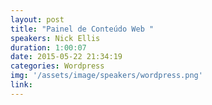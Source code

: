 ```yaml
---
layout: post
title: "Painel de Conteúdo Web "
speakers: Nick Ellis
duration: 1:00:07
date: 2015-05-22 21:34:19
categories: Wordpress
img: '/assets/image/speakers/wordpress.png'
link:
---
```

